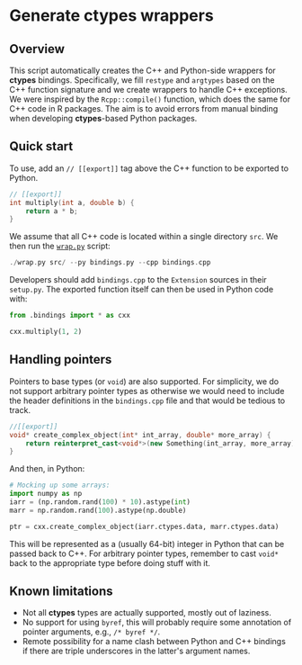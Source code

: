 # Generate ctypes wrappers

## Overview

This script automatically creates the C++ and Python-side wrappers for **ctypes** bindings.
Specifically, we fill `restype` and `argtypes` based on the C++ function signature and we create wrappers to handle C++ exceptions.
We were inspired by the `Rcpp::compile()` function, which does the same for C++ code in R packages.
The aim is to avoid errors from manual binding when developing **ctypes**-based Python packages.

## Quick start

To use, add an `// [[export]]` tag above the C++ function to be exported to Python.

```cpp
// [[export]]
int multiply(int a, double b) {
    return a * b;
}
```

We assume that all C++ code is located within a single directory `src`.
We then run the [`wrap.py`](wrap.py) script:

```cpp
./wrap.py src/ --py bindings.py --cpp bindings.cpp
```

Developers should add `bindings.cpp` to the `Extension` sources in their `setup.py`.
The exported function itself can then be used in Python code with:

```py
from .bindings import * as cxx

cxx.multiply(1, 2)
```

## Handling pointers

Pointers to base types (or `void`) are also supported.
For simplicity, we do not support arbitrary pointer types as otherwise we would need to include the header definitions in the `bindings.cpp` file and that would be tedious to track.

```cpp
//[[export]]
void* create_complex_object(int* int_array, double* more_array) {
    return reinterpret_cast<void*>(new Something(int_array, more_array));
}
```

And then, in Python:

```py
# Mocking up some arrays:
import numpy as np
iarr = (np.random.rand(100) * 10).astype(int)
marr = np.random.rand(100).astype(np.double)

ptr = cxx.create_complex_object(iarr.ctypes.data, marr.ctypes.data)
```

This will be represented as a (usually 64-bit) integer in Python that can be passed back to C++.
For arbitrary pointer types, remember to cast `void*` back to the appropriate type before doing stuff with it.

## Known limitations

- Not all **ctypes** types are actually supported, mostly out of laziness.
- No support for using `byref`, this will probably require some annotation of pointer arguments, e.g., `/* byref */`.
- Remote possibility for a name clash between Python and C++ bindings if there are triple underscores in the latter's argument names.
